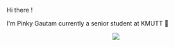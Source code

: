 Hi there !

I'm Pinky Gautam currently a senior student at KMUTT 🙂

<p align="center">
<img src="https://github.com/kittinan/spotify-github-profile][https://spotify-github-profile.vercel.app/api/view.svg?uid=d2yhq96derd1cm9b3lw87o90t&cover_image=true&theme=novatorem" />
</p>
